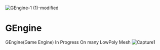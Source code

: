 ![GEngine-1 (1)-modified](https://user-images.githubusercontent.com/49002432/186041373-1703f3a3-ba4a-4a23-9ad8-b5730cf44cb3.png)



# GEngine
GEngine(Game Engine)
In Progress On many LowPoly Mesh
![Capture1](https://user-images.githubusercontent.com/49002432/186039911-85b02113-3431-4312-9c8b-1cbae9469595.JPG)


